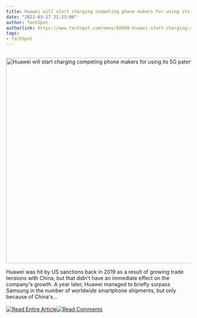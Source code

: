```yaml
---
title: Huawei will start charging competing phone makers for using its 5G patents
date: "2021-03-17 21:23:00"
author: TechSpot
authorlink: https://www.techspot.com/news/88960-huawei-start-charging-competing-phone-makers-using-5g.html
tags:
- TechSpot
---
```

<a href="https://www.techspot.com/news/88960-huawei-start-charging-competing-phone-makers-using-5g.html" target="_blank"><img src="https://static.techspot.com/images2/news/ts3_thumbs/2019/12/2019-12-03-ts3_thumbs-158.jpg" width="800" height="560" style="padding: 15px 0" title="Huawei will start charging competing phone makers for using its 5G patents" /></a><br />Huawei was hit by US sanctions back in 2019 as a result of growing trade tensions with China, but that didn't have an immediate effect on the company's growth. A year later, Huawei managed to briefly surpass Samsung in the number of worldwide smartphone shipments, but only because of China's...<br /><br /><a href="https://www.techspot.com/news/88960-huawei-start-charging-competing-phone-makers-using-5g.html"><img src="https://static.techspot.com/images/rss/rss_buttons_01.png" border="0" alt="Read Entire Article" /></a><a href="https://www.techspot.com/news/88960-huawei-start-charging-competing-phone-makers-using-5g.html#comments"><img src="https://static.techspot.com/images/rss/rss_buttons_02.png" border="0" alt="Read Comments" /></a><br /><br />
